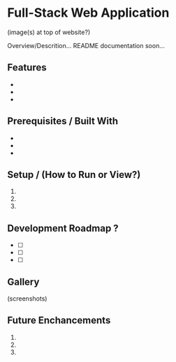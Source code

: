 # Full-Stack Web Application

(image(s) at top of website?)

Overview/Descrition... README documentation soon...

## Features

- 
- 
- 

## Prerequisites / Built With

- 
- 
- 

## Setup / (How to Run or View?)

1. 
2. 
3. 

## Development Roadmap ?

- [ ] 
- [ ] 
- [ ] 

## Gallery

(screenshots)

## Future Enchancements

1. 
2. 
3. 